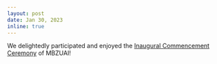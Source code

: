 ```yaml
---
layout: post
date: Jan 30, 2023
inline: true
---
```


We delightedly participated and enjoyed the [Inaugural Commencement Ceremony](https://www.youtube.com/watch?v=UPPBsJEHkW0&t=1s) of MBZUAI!

